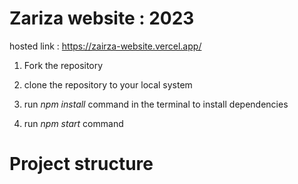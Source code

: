   # Zariza website : 2023 #  

hosted link : https://zairza-website.vercel.app/

1. Fork the repository 

2. clone the repository to your local system

3. run *npm install* command in the terminal to install dependencies

4. run *npm start* command 

# Project structure



